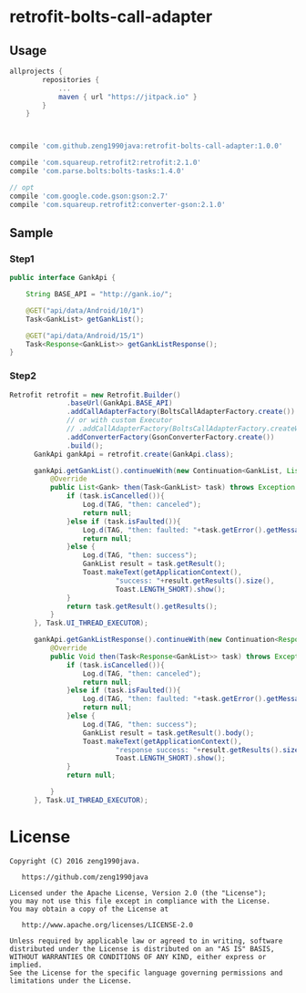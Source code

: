 # retrofit-bolts-call-adapter


## Usage
```groovy
allprojects {
		repositories {
			...
			maven { url "https://jitpack.io" }
		}
	}



compile 'com.github.zeng1990java:retrofit-bolts-call-adapter:1.0.0'

compile 'com.squareup.retrofit2:retrofit:2.1.0'
compile 'com.parse.bolts:bolts-tasks:1.4.0'

// opt
compile 'com.google.code.gson:gson:2.7'
compile 'com.squareup.retrofit2:converter-gson:2.1.0'

```

## Sample

### Step1
```java
public interface GankApi {

    String BASE_API = "http://gank.io/";

    @GET("api/data/Android/10/1")
    Task<GankList> getGankList();

    @GET("api/data/Android/15/1")
    Task<Response<GankList>> getGankListResponse();
}
```

### Step2
```java
Retrofit retrofit = new Retrofit.Builder()
              .baseUrl(GankApi.BASE_API)
              .addCallAdapterFactory(BoltsCallAdapterFactory.create())
              // or with custom Executor
              // .addCallAdapterFactory(BoltsCallAdapterFactory.createWithExecutor(Task.BACKGROUND_EXECUTOR))
              .addConverterFactory(GsonConverterFactory.create())
              .build();
      GankApi gankApi = retrofit.create(GankApi.class);

      gankApi.getGankList().continueWith(new Continuation<GankList, List<Gank>>() {
          @Override
          public List<Gank> then(Task<GankList> task) throws Exception {
              if (task.isCancelled()){
                  Log.d(TAG, "then: canceled");
                  return null;
              }else if (task.isFaulted()){
                  Log.d(TAG, "then: faulted: "+task.getError().getMessage());
                  return null;
              }else {
                  Log.d(TAG, "then: success");
                  GankList result = task.getResult();
                  Toast.makeText(getApplicationContext(),
                          "success: "+result.getResults().size(),
                          Toast.LENGTH_SHORT).show();
              }
              return task.getResult().getResults();
          }
      }, Task.UI_THREAD_EXECUTOR);

      gankApi.getGankListResponse().continueWith(new Continuation<Response<GankList>, Void>() {
          @Override
          public Void then(Task<Response<GankList>> task) throws Exception {
              if (task.isCancelled()){
                  Log.d(TAG, "then: canceled");
                  return null;
              }else if (task.isFaulted()){
                  Log.d(TAG, "then: faulted: "+task.getError().getMessage());
                  return null;
              }else {
                  Log.d(TAG, "then: success");
                  GankList result = task.getResult().body();
                  Toast.makeText(getApplicationContext(),
                          "response success: "+result.getResults().size(),
                          Toast.LENGTH_SHORT).show();
              }
              return null;

          }
      }, Task.UI_THREAD_EXECUTOR);
```


License
=======
    Copyright (C) 2016 zeng1990java.

       https://github.com/zeng1990java

    Licensed under the Apache License, Version 2.0 (the "License");
    you may not use this file except in compliance with the License.
    You may obtain a copy of the License at

       http://www.apache.org/licenses/LICENSE-2.0

    Unless required by applicable law or agreed to in writing, software
    distributed under the License is distributed on an "AS IS" BASIS,
    WITHOUT WARRANTIES OR CONDITIONS OF ANY KIND, either express or implied.
    See the License for the specific language governing permissions and
    limitations under the License.
